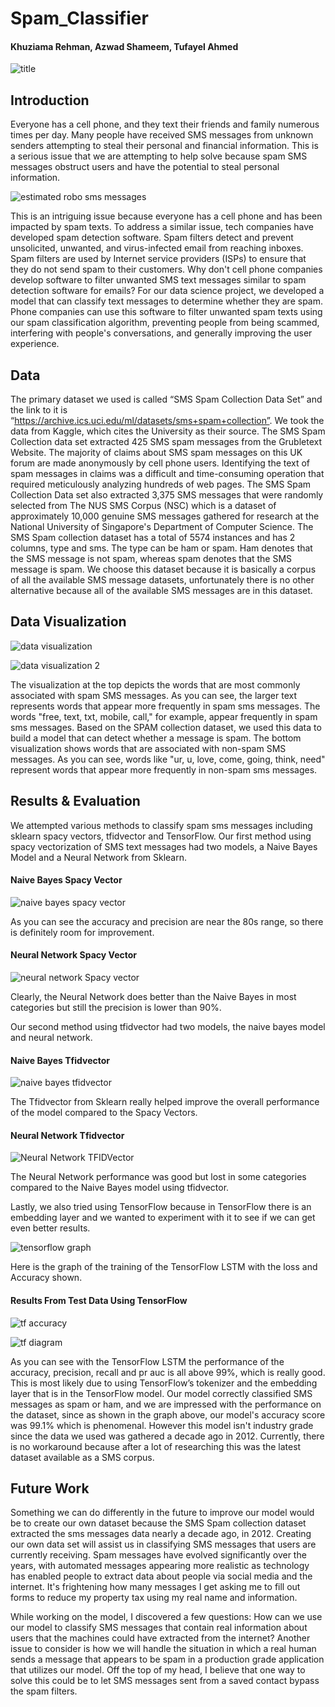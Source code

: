 # Spam_Classifier

#### Khuziama Rehman, Azwad Shameem, Tufayel Ahmed

![title](https://user-images.githubusercontent.com/69356399/207983824-43ea5e10-28fc-4693-a314-e90550c96930.png)

## Introduction

Everyone has a cell phone, and they text their friends and family numerous times per day. Many people have received SMS messages from unknown senders attempting to steal their personal and financial information. This is a serious issue that we are attempting to help solve because spam SMS messages obstruct users and have the potential to steal personal information. 

![estimated robo sms messages](https://user-images.githubusercontent.com/69356399/207984001-b3a1b460-6635-4896-9804-72bc050e73c4.png)

This is an intriguing issue because everyone has a cell phone and has been impacted by spam texts. To address a similar issue, tech companies have developed spam detection software. Spam filters detect and prevent unsolicited, unwanted, and virus-infected email from reaching inboxes. Spam filters are used by Internet service providers (ISPs) to ensure that they do not send spam to their customers. Why don't cell phone companies develop software to filter unwanted SMS text messages similar to spam detection software for emails? For our data science project, we developed a model that can classify text messages to determine whether they are spam. Phone companies can use this software to filter unwanted spam texts using our spam classification algorithm, preventing people from being scammed, interfering with people's conversations, and generally improving the user experience.

## Data

The primary dataset we used is called “SMS Spam Collection Data Set” and the link to it is “https://archive.ics.uci.edu/ml/datasets/sms+spam+collection”. We took the data from Kaggle, which cites the University as their source. The SMS Spam Collection data set extracted 425 SMS spam messages from the Grubletext Website. The majority of claims about SMS spam messages on this UK forum are made anonymously by cell phone users. Identifying the text of spam messages in claims was a difficult and time-consuming operation that required meticulously analyzing hundreds of web pages. The SMS Spam Collection Data set also extracted 3,375 SMS messages that were randomly selected from The NUS SMS Corpus (NSC) which is a dataset of approximately 10,000 genuine SMS messages gathered for research at the National University of Singapore's Department of Computer Science. The SMS Spam collection dataset has a total of 5574 instances and has 2 columns, type and sms. The type can be ham or spam. Ham denotes that the SMS message is not spam, whereas spam denotes that the SMS message is spam. We choose this dataset because it is basically a corpus of all the available SMS message datasets, unfortunately there is no other alternative because all of the available SMS messages are in this dataset.


## Data Visualization

![data visualization](https://user-images.githubusercontent.com/69356399/207984747-130da9a6-fbc9-4096-9799-3077aea686be.png)

![data visualization 2](https://user-images.githubusercontent.com/69356399/207984813-9a052813-15ab-4c44-95d1-1636b1bf305b.png)

The visualization at the top depicts the words that are most commonly associated with spam SMS messages. As you can see, the larger text represents words that appear more frequently in spam sms messages. The words "free, text, txt, mobile, call," for example, appear frequently in spam sms messages. Based on the SPAM collection dataset, we used this data to build a model that can detect whether a message is spam. The bottom visualization shows words that are associated with non-spam SMS messages. As you can see, words like "ur, u, love, come, going, think, need" represent words that appear more frequently in non-spam sms messages.

## Results & Evaluation 

We attempted various methods to classify spam sms messages including sklearn spacy vectors, tfidvector and TensorFlow. Our first method using spacy vectorization of SMS text messages had two models, a Naive Bayes Model and a Neural Network from Sklearn.

#### Naive Bayes Spacy Vector 

![naive bayes spacy vector](https://user-images.githubusercontent.com/69356399/207985035-2a790207-85a6-4798-a915-a82e443176ae.png)

As you can see the accuracy and precision are near the 80s range, so there is definitely room for improvement.

#### Neural Network Spacy Vector

![neural network Spacy vector](https://user-images.githubusercontent.com/69356399/207985164-12791ba6-bd92-4a0e-89c5-57211c23ff0c.png)

Clearly, the Neural Network does better than the Naive Bayes in most categories but still the precision is lower than 90%. 

Our second method using tfidvector had two models, the naive bayes model and neural network.

#### Naive Bayes Tfidvector

![naive bayes tfidvector](https://user-images.githubusercontent.com/69356399/207985350-be5ba3b0-d66c-400c-a4d5-392cfb981588.png)

The Tfidvector from Sklearn really helped improve the overall performance of the model compared to the Spacy Vectors.

#### Neural Network Tfidvector

![Neural Network TFIDVector](https://user-images.githubusercontent.com/69356399/207985491-028b3fa3-3b32-419a-bd05-a66c2d1724cf.png)

The Neural Network performance was good but lost in some categories compared to the Naive Bayes model using tfidvector.

Lastly, we also tried using TensorFlow because in TensorFlow there is an embedding layer and we wanted to experiment with it to see if we can get even better results.

![tensorflow graph](https://user-images.githubusercontent.com/69356399/207985587-f75ce2de-5ea3-49f5-a77d-a4e02e405393.png)

Here is the graph of the training of the TensorFlow LSTM with the loss and Accuracy shown.

#### Results From Test Data Using TensorFlow

![tf accuracy](https://user-images.githubusercontent.com/69356399/207985668-4225b528-3182-4515-845b-ea6a0b481937.png)

![tf diagram](https://user-images.githubusercontent.com/69356399/207985743-0ce8ce6f-4a25-4d19-8d36-9661e1846ab3.png)

As you can see with the TensorFlow LSTM the performance of the accuracy, precision, recall and pr auc is all above 99%, which is really good. This is most likely due to using TensorFlow’s tokenizer and the embedding layer that is in the TensorFlow model. Our model correctly classified SMS messages as spam or ham, and we are impressed with the performance on the dataset, since as shown in the graph above, our model's accuracy score was 99.1% which is phenomenal. However this model isn't industry grade since the data we used was gathered a decade ago in 2012. Currently, there is no workaround because after a lot of researching this was the latest dataset available as a SMS corpus.

## Future Work

Something we can do differently in the future to improve our model would be to create our own dataset because the SMS Spam collection dataset extracted the sms messages data nearly a decade ago, in 2012. Creating our own data set will assist us in classifying SMS messages that users are currently receiving. Spam messages have evolved significantly over the years, with automated messages appearing more realistic as technology has enabled people to extract data about people via social media and the internet. It's frightening how many messages I get asking me to fill out forms to reduce my property tax using my real name and information. 

While working on the model, I discovered a few questions: How can we use our model to classify SMS messages that contain real information about users that the machines could have extracted from the internet? Another issue to consider is how we will handle the situation in which a real human sends a message that appears to be spam in a production grade application that utilizes our model. Off the top of my head, I believe that one way to solve this could be to let SMS messages sent from a saved contact bypass the spam filters.





